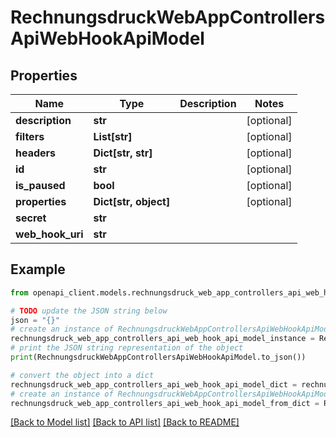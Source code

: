 # RechnungsdruckWebAppControllersApiWebHookApiModel


## Properties

Name | Type | Description | Notes
------------ | ------------- | ------------- | -------------
**description** | **str** |  | [optional] 
**filters** | **List[str]** |  | [optional] 
**headers** | **Dict[str, str]** |  | [optional] 
**id** | **str** |  | [optional] 
**is_paused** | **bool** |  | [optional] 
**properties** | **Dict[str, object]** |  | [optional] 
**secret** | **str** |  | 
**web_hook_uri** | **str** |  | 

## Example

```python
from openapi_client.models.rechnungsdruck_web_app_controllers_api_web_hook_api_model import RechnungsdruckWebAppControllersApiWebHookApiModel

# TODO update the JSON string below
json = "{}"
# create an instance of RechnungsdruckWebAppControllersApiWebHookApiModel from a JSON string
rechnungsdruck_web_app_controllers_api_web_hook_api_model_instance = RechnungsdruckWebAppControllersApiWebHookApiModel.from_json(json)
# print the JSON string representation of the object
print(RechnungsdruckWebAppControllersApiWebHookApiModel.to_json())

# convert the object into a dict
rechnungsdruck_web_app_controllers_api_web_hook_api_model_dict = rechnungsdruck_web_app_controllers_api_web_hook_api_model_instance.to_dict()
# create an instance of RechnungsdruckWebAppControllersApiWebHookApiModel from a dict
rechnungsdruck_web_app_controllers_api_web_hook_api_model_from_dict = RechnungsdruckWebAppControllersApiWebHookApiModel.from_dict(rechnungsdruck_web_app_controllers_api_web_hook_api_model_dict)
```
[[Back to Model list]](../README.md#documentation-for-models) [[Back to API list]](../README.md#documentation-for-api-endpoints) [[Back to README]](../README.md)



